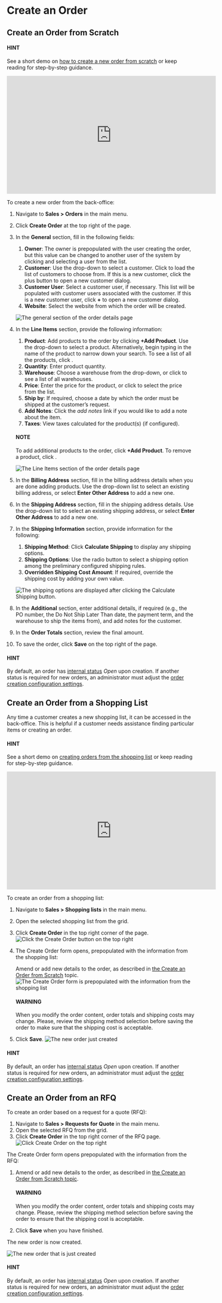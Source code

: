 # Create an Order

<!-- begin -->

## Create an Order from Scratch

#### HINT
See a short demo on <a href="https://academy.oroinc.com/media-library/create-new-order#play=ztwuz7NX1Y4" target="_blank">how to create a new order from scratch</a> or keep reading for step-by-step guidance.

<iframe width="560" height="315" src="https://www.youtube.com/embed/ztwuz7NX1Y4" frameborder="0" allowfullscreen></iframe>

To create a new order from the back-office:

1. Navigate to **Sales > Orders** in the main menu.
2. Click **Create Order** at the top right of the page.
3. In the **General** section, fill in the following fields:
   1. **Owner**: The owner is prepopulated with the user creating the order, but this value can be changed to another user of the system by clicking <i class="fa fa-bars fa-lg" aria-hidden="true"></i> and selecting a user from the list.
   2. **Customer**: Use the drop-down to select a customer. Click <i class="fa fa-bars fa-lg" aria-hidden="true"></i> to load the list of customers to choose from.  If this is a new customer, click the plus button to open a new customer dialog.
   3. **Customer User**: Select a customer user, if necessary. This list will be populated with customer users associated with the customer. If this is a new customer user, click **+** to open a new customer dialog.
   4. **Website**: Select the website from which the order will be created.

   ![The general section of the order details page](user/img/sales/orders/orders_create_general.png)
4. In the **Line Items** section, provide the following information:
   1. **Product**: Add products to the order by clicking **+Add Product**. Use the drop-down to select a product. Alternatively, begin typing in the name of the product to narrow down your search. To see a list of all the products, click <i class="fa fa-bars fa-lg" aria-hidden="true"></i>.
   2. **Quantity**: Enter product quantity.
   3. **Warehouse**: Choose a warehouse from the drop-down, or click <i class="fa fa-bars fa-lg" aria-hidden="true"></i> to see a list of all warehouses.
   4. **Price**: Enter the price for the product, or click <i class="fa fa-bars fa-lg" aria-hidden="true"></i> to select the price from the list.
   5. **Ship by**: If required, choose a date by which the order must be shipped at the customer’s request.
   6. **Add Notes**: Click the *add notes* link if you would like to add a note about the item.
   7. **Taxes**: View taxes calculated for the product(s) (if configured).

   #### NOTE
   To add additional products to the order, click **+Add Product**. To remove a product, click <i class="fa fa-times fa-lg" aria-hidden="true"></i>.

   ![The Line Items section of the order details page](user/img/sales/orders/orders_create_lineitems.png)
5. In the **Billing Address** section, fill in the billing address details when you are done adding products. Use the drop-down list to select an existing billing address, or select **Enter Other Address** to add a new one.
6. In the **Shipping Address** section, fill in the shipping address details. Use the drop-down list to select an existing shipping address, or select **Enter Other Address** to add a new one.
7. In the **Shipping Information** section, provide information for the following:
   1. **Shipping Method**: Click **Calculate Shipping** to display any shipping options.
   2. **Shipping Options**:  Use the radio button to select a shipping option among the preliminary configured shipping rules.
   3. **Overridden Shipping Cost Amount**: If required, override the shipping cost by adding your own value.

   ![The shipping options are displayed after clicking the Calculate Shipping button.](user/img/sales/orders/orders_create_shippinginfo2.png)
8. In the **Additional** section, enter additional details, if required (e.g., the PO number, the Do Not Ship Later Than date, the payment term, and the warehouse to ship the items from), and add notes for the customer.
9. In the **Order Totals** section, review the final amount.
10. To save the order, click **Save** on the top right of the page.

#### HINT
By default, an order has [internal status](statuses.md#doc-orders-statuses-internal) *Open* upon creation. If another status is required for new orders, an administrator must adjust the [order creation configuration settings](../../system/configuration/commerce/orders/global-order-automation.md#configuration-commerce-orders).

<!-- finish -->
<!-- begin -->

## Create an Order from a Shopping List

Any time a customer creates a new shopping list, it can be accessed in the back-office. This is helpful if a customer needs assistance finding particular items or creating an order.

#### HINT
See a short demo on <a href="https://academy.oroinc.com/media-library/create-order-shopping-list#play=w7NXMifQZnI" target="_blank">creating orders from the shopping list</a> or keep reading for step-by-step guidance.

<iframe width="560" height="315" src="https://www.youtube.com/embed/w7NXMifQZnI" frameborder="0" allowfullscreen></iframe>

To create an order from a shopping list:

1. Navigate to **Sales > Shopping lists** in the main menu.
2. Open the selected shopping list from the grid.
3. Click **Create Order** in the top right corner of the page.
   ![Click the Create Order button on the top right](user/img/sales/orders/CreateOrderFormSL.png)
4. The Create Order form opens, prepopulated with the information from the shopping list:

   Amend or add new details to the order, as described in [the Create an Order from Scratch](#user-guide-sales-orders-create) topic.
   ![The Create Order form is prepopulated with the information from the shopping list](user/img/sales/orders/orders_create_fromshoppinglist1.png)

   #### WARNING
   When you modify the order content, order totals and shipping costs may change. Please, review the shipping method selection before saving the order to make sure that the shipping cost is acceptable.
5. Click **Save**.
   ![The new order just created](user/img/sales/orders/orders_create_fromshoppinglist2.png)

#### HINT
By default, an order has [internal status](statuses.md#doc-orders-statuses-internal) *Open* upon creation. If another status is required for new orders, an administrator must adjust the [order creation configuration settings](../../system/configuration/commerce/orders/global-order-automation.md#configuration-commerce-orders).

<!-- finish -->
<!-- begin -->

## Create an Order from an RFQ

To create an order based on a request for a quote (RFQ):

1. Navigate to **Sales > Requests for Quote** in the main menu.
2. Open the selected RFQ from the grid.
3. Click **Create Order** in the top right corner of the RFQ page.
   ![Click Create Order on the top right](user/img/sales/orders/CreateOrderFromRFQ.png)

The Create Order form opens prepopulated with the information from the RFQ:

1. Amend or add new details to the order, as described in [the Create an Order from Scratch topic](#user-guide-sales-orders-create).

   #### WARNING
   When you modify the order content, order totals and shipping costs may change. Please, review the shipping method selection before saving the order to ensure that the shipping cost is acceptable.
2. Click **Save** when you have finished.

The new order is now created.

![The new order that is just created](user/img/sales/orders/orders_create_fromrfq2.png)

#### HINT
By default, an order has [internal status](statuses.md#doc-orders-statuses-internal) *Open* upon creation. If another status is required for new orders, an administrator must adjust the [order creation configuration settings](../../system/configuration/commerce/orders/global-order-automation.md#configuration-commerce-orders).

<!-- finish -->
<!-- fa-bars = fa-navicon -->
<!-- Ic Tiles is used as Set As Default in saved views, and as tiles in display layout options -->
<!-- IcPencil refers to Rename in Commerce and Inline Editing in CRM -->
<!-- Check mark in the square. -->
<!-- SortDesc is also used as drop-down arrow -->
